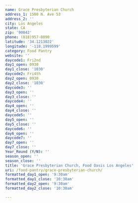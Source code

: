```yaml
---
name: Grace Presbyterian Church
address_1: 1500 N. Ave 53
address_2: ''
city: Los Angeles
state: CA
zip: '90042'
phone: (818)957-8090
latitude: '34.1213022'
longitude: '-118.1999599'
category: Food Pantry
website: ''
daycode1: Fri2nd
day1_open: 0930
day1_close: '1030'
daycode2: Fri4th
day2_open: 0930
day2_close: '1030'
daycode3: ''
day3_open: ''
day3_close: ''
daycode4: ''
day4_open: ''
day4_close: ''
daycode5: ''
day5_open: ''
day5_close: ''
daycode6: ''
day6_open: ''
daycode7: ''
day7_open: ''
day7_close: ''
Year_Round (Y/N): ''
season_open: ''
season_close: ''
title: 'Grace Presbyterian Church, Food Oasis Los Angeles'
uri: /food-pantry/grace-presbyterian-church/
formatted_day1_open: '9:30am'
formatted_day1_close: '10:30am'
formatted_day2_open: '9:30am'
formatted_day2_close: '10:30am'

---
```

